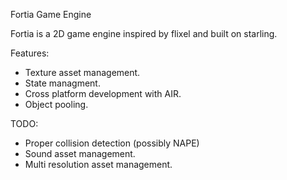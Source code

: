 Fortia Game Engine

Fortia is a 2D game engine inspired by flixel and built on starling.

Features:
- Texture asset management.
- State managment.
- Cross platform development with AIR.
- Object pooling.


TODO:
- Proper collision detection (possibly NAPE)
- Sound asset management.
- Multi resolution asset management.
